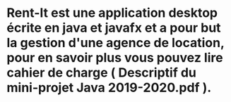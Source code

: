 # Rent-It est une application desktop écrite en java et javafx et a pour but la gestion d'une agence de location, pour en savoir plus vous pouvez lire cahier de charge ( Descriptif du mini-projet Java 2019-2020.pdf ).
